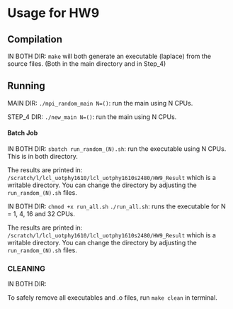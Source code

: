 # Usage for HW9

## Compilation

IN BOTH DIR:
`make`  will both generate an executable (laplace) from the source files. (Both in the main directory and in Step_4)



## Running

MAIN DIR:
`./mpi_random_main N=()`: run the main using N CPUs.

STEP_4 DIR:
`./new_main N=()`: run the main using N CPUs.



#### Batch Job
IN BOTH DIR:
`sbatch run_random_(N).sh`: run the executable using N CPUs. This is in both directory.

The results are printed in: `/scratch/l/lcl_uotphy1610/lcl_uotphy1610s2480/HW9_Result` which is a writable directory.
You can change the directory by adjusting the `run_random_(N).sh` files.

IN BOTH DIR:
`chmod +x run_all.sh` 
`./run_all.sh`: runs the executable for N = 1, 4, 16 and 32 CPUs.

The results are printed in: `/scratch/l/lcl_uotphy1610/lcl_uotphy1610s2480/HW9_Result` which is a writable directory.
You can change the directory by adjusting the `run_random_(N).sh` files.



### CLEANING
IN BOTH DIR:

To safely remove all executables and .o files, run `make clean` in terminal.
